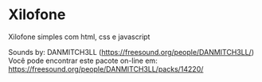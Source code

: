 # Xilofone
Xilofone simples com html, css e javascript

Sounds by: DANMITCH3LL (https://freesound.org/people/DANMITCH3LL/)
Você pode encontrar este pacote on-line em: https://freesound.org/people/DANMITCH3LL/packs/14220/
